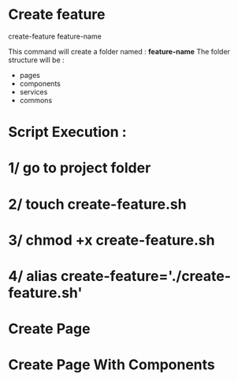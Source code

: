 # Create feature
create-feature feature-name

This command will create a folder named : **feature-name**
The folder structure will be :
- pages
- components
- services
- commons

# Script Execution : 
# 1/ go to project folder
# 2/ touch create-feature.sh
# 3/ chmod +x create-feature.sh
# 4/ alias create-feature='./create-feature.sh'

# Create Page


# Create Page With Components